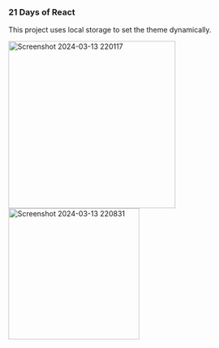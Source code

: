 ### 21 Days of React

This project uses local storage to set the theme dynamically.

<img width="329" alt="Screenshot 2024-03-13 220117" src="https://github.com/NikolaVekic/21-days-of-react/assets/55920607/8bdd6135-9d41-4aca-a175-4a2ea96db46e">

<img width="258" alt="Screenshot 2024-03-13 220831" src="https://github.com/NikolaVekic/21-days-of-react/assets/55920607/d9082fc8-9dcd-4b69-8f6e-0552548f35b6">


